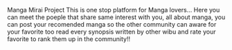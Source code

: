 Manga Mirai Project
This is one stop platform for Manga lovers...
Here you can meet the poeple that share same interest with you, all about manga, you can post your recomended manga so the other community can aware for your favorite too
read every synopsis written by other wibu and rate your favorite to rank them up in the community!!
